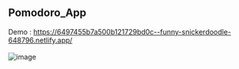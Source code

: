 ## Pomodoro_App <br>
  Demo : https://6497455b7a500b121729bd0c--funny-snickerdoodle-648796.netlify.app/ <br> <br>
  ![image](https://github.com/MahsumaRezai/Pomodoro_App/assets/110189253/589e488d-68dc-4b49-93e5-566ec5a6a68a)

  



